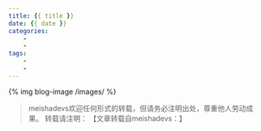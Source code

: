 ```yaml
---
title: {{ title }}
date: {{ date }}
categories:
	- 
	- 
tags:
    - 
    - 
---
```



<!--more-->

{% img blog-image /images/ %}


> meishadevs欢迎任何形式的转载，但请务必注明出处，尊重他人劳动成果。
转载请注明： 【文章转载自meishadevs：[]()】